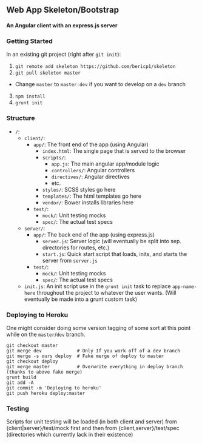 ## Web App Skeleton/Bootstrap
#### An Angular client with an express.js server

### Getting Started

In an existing git project (right after `git init`):

 1. `git remote add skeleton https://github.com/bericp1/skeleton`
 2. `git pull skeleton master`
   * Change `master` to `master:dev` if you want to develop on a `dev` 
branch
 3. `npm install`
 4. `grunt init`

### Structure

 * `/`:
   * `client/`:
     * `app/`: The front end of the app (using Angular)
       * `index.html`: The single page that is served to the browser
       * `scripts/`:
         * `app.js`: The main angular app/module logic
         * `controllers/`: Angular controllers
         * `directives/`: Angular directives
         * etc.
       * `styles/`: SCSS styles go here
       * `templates/`: The html templates go here
       * `vendor/`: Bower installs libraries here
     * `test/`:
       * `mock/`: Unit testing mocks
       * `spec/`: The actual test specs
    * `server/`:
      * `app/`: The back end of the app (using express.js)
        * `server.js`: Server logic (will eventually be split into sep. directories for routes, etc.)
        * `start.js`: Quick start script that loads, inits, and starts the server from `server.js`
      * `test/`:
        * `mock/`: Unit testing mocks
        * `spec/`: The actual test specs
   * `init.js`: An init script use in the `grunt init` task to replace `app-name-here` throughout the project to whatever the user wants. (Will eventually be made into a grunt custom task)

### Deploying to Heroku

One might consider doing some version tagging of some sort at this point while on the `master`/`dev` branch.

    git checkout master
    git merge dev             # Only If you work off of a dev branch
    git merge -s ours deploy  # Fake merge of deploy to master
    git checkout deploy
    git merge master          # Overwrite everything in deploy branch (thanks to above fake merge)
    grunt build
    git add -A
    git commit -m 'Deploying to heroku'
    git push heroku deploy:master

### Testing

Scripts for unit testing will be loaded (in both client and server) from {client|server}/test/mock first and then from
{client,server}/test/spec (directories which currently lack in their existence)
